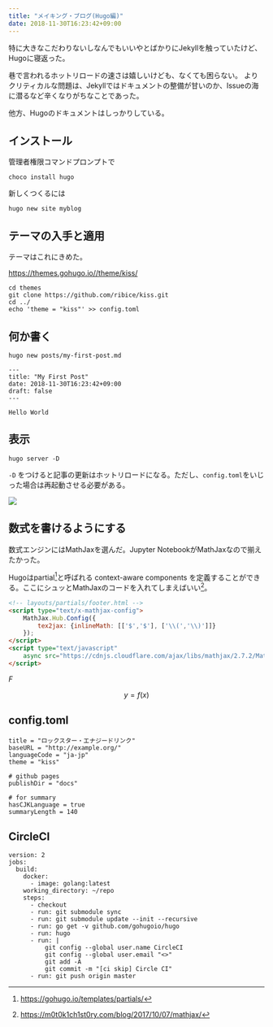 ```yaml
---
title: "メイキング・ブログ(Hugo編)"
date: 2018-11-30T16:23:42+09:00
---
```


特に大きなこだわりないしなんでもいいやとばかりにJekyllを触っていたけど、Hugoに寝返った。

巷で言われるホットリロードの速さは嬉しいけども、なくても困らない。
よりクリティカルな問題は、Jekyllではドキュメントの整備が甘いのか、Issueの海に潜るなど辛くなりがちなことであった。

他方、Hugoのドキュメントはしっかりしている。


## インストール

管理者権限コマンドプロンプトで

```
choco install hugo
```

新しくつくるには

```
hugo new site myblog
```

## テーマの入手と適用

テーマはこれにきめた。

https://themes.gohugo.io//theme/kiss/

```
cd themes
git clone https://github.com/ribice/kiss.git
cd ../
echo 'theme = "kiss"' >> config.toml
```

## 何か書く

```
hugo new posts/my-first-post.md
```

```
---
title: "My First Post"
date: 2018-11-30T16:23:42+09:00
draft: false
---

Hello World
```

## 表示

```
hugo server -D
```

`-D` をつけると記事の更新はホットリロードになる。ただし、`config.toml`をいじった場合は再起動させる必要がある。

![](https://i.imgur.com/fqOrgQ1.png)

## 数式を書けるようにする

数式エンジンにはMathJaxを選んだ。Jupyter NotebookがMathJaxなので揃えたかった。

Hugoはpartial[^ref2]と呼ばれる context-aware components を定義することができる。ここにシュッとMathJaxのコードを入れてしまえばいい[^ref1]。

```html
<!-- layouts/partials/footer.html -->
<script type="text/x-mathjax-config">
    MathJax.Hub.Config({
        tex2jax: {inlineMath: [['$','$'], ['\\(','\\)']]}
    });
</script>
<script type="text/javascript" 
    async src="https://cdnjs.cloudflare.com/ajax/libs/mathjax/2.7.2/MathJax.js?config=TeX-MML-AM_CHTML">
</script>
```

$F$

$$
y = f(x)
$$

[^ref1]: https://m0t0k1ch1st0ry.com/blog/2017/10/07/mathjax/
[^ref2]: https://gohugo.io/templates/partials/

## config.toml

```
title = "ロックスター・エナジードリンク"
baseURL = "http://example.org/"
languageCode = "ja-jp"
theme = "kiss"

# github pages
publishDir = "docs"

# for summary
hasCJKLanguage = true
summaryLength = 140
```

## CircleCI

```
version: 2
jobs:
  build:
    docker:
      - image: golang:latest
    working_directory: ~/repo
    steps:
      - checkout
      - run: git submodule sync
      - run: git submodule update --init --recursive
      - run: go get -v github.com/gohugoio/hugo
      - run: hugo
      - run: |
          git config --global user.name CircleCI
          git config --global user.email "<>"
          git add -A
          git commit -m "[ci skip] Circle CI"
      - run: git push origin master
```



